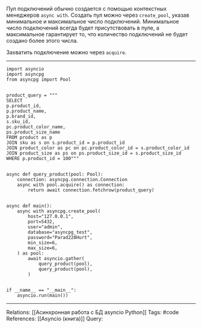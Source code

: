 Пул подключений обычно создается с помощью контекстных менеджеров `async with`. Создать пул можно через `create_pool`, указав минимальное и максимальное число подключений. Минимальное число подключений всегда будет присутствовать в пуле, а максимальное гарантирует то, что количество подключений не будет создано более этого числа. 

Захватить подключение можно через `acquire`. 

___
```
import asyncio
import asyncpg
from asyncpg import Pool


product_query = """
SELECT
p.product_id,
p.product_name,
p.brand_id,
s.sku_id,
pc.product_color_name,
ps.product_size_name
FROM product as p
JOIN sku as s on s.product_id = p.product_id
JOIN product_color as pc on pc.product_color_id = s.product_color_id
JOIN product_size as ps on ps.product_size_id = s.product_size_id
WHERE p.product_id = 100"""


async def query_product(pool: Pool):
    connection: asyncpg.connection.Connection
    async with pool.acquire() as connection:
        return await connection.fetchrow(product_query)


async def main():
    async with asyncpg.create_pool(
        host="127.0.0.1",
        port=5432,
        user="admin",
        database="asyncpg_test",
        password="Parad228Hurt",
        min_size=6,
        max_size=6,
    ) as pool:
        await asyncio.gather(
            query_product(pool),
            query_product(pool),
        )


if __name__ == "__main__":
    asyncio.run(main())

```
___

Relations: [[Асинхронная работа с БД asyncio Python]] 
Tags: #code
References: [[Asyncio (книга)]] 
Query: 